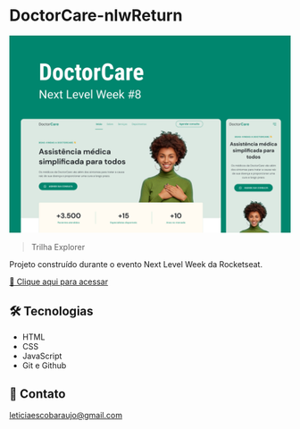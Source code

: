 # DoctorCare-nlwReturn

![preview](./preview.jpg)

> Trilha Explorer

Projeto construído durante o evento Next Level Week da Rocketseat.

[🔗 Clique aqui para acessar](https://letescobar.github.io/DoctorCare-nlwReturn/)

## 🛠 Tecnologias

-   HTML
-   CSS
-   JavaScript
-   Git e Github

## 💛 Contato

leticiaescobaraujo@gmail.com
